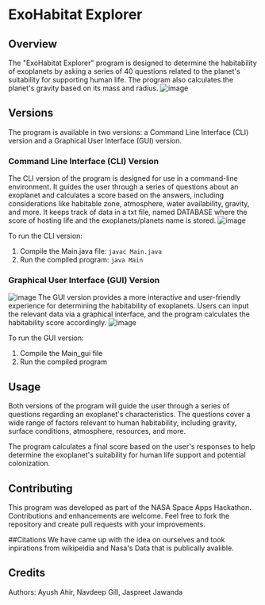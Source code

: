 # ExoHabitat Explorer

## Overview
The "ExoHabitat Explorer" program is designed to determine the habitability of exoplanets by asking a series of 40 questions related to the planet's suitability for supporting human life. The program also calculates the planet's gravity based on its mass and radius.
![image](https://github.com/SAYANWALA4/ExoHabitat-Explorer/assets/147340154/8fec7fe4-3be7-4afb-950d-f4e536af0c66)


## Versions
The program is available in two versions: a Command Line Interface (CLI) version and a Graphical User Interface (GUI) version.

### Command Line Interface (CLI) Version
The CLI version of the program is designed for use in a command-line environment. It guides the user through a series of questions about an exoplanet and calculates a score based on the answers, including considerations like habitable zone, atmosphere, water availability, gravity, and more. It keeps track of data in a txt file, named DATABASE where the score of hosting life and the exoplanets/planets name is stored.
![image](https://github.com/SAYANWALA4/ExoHabitat-Explorer/assets/147340154/a2f9b704-9283-4ed8-95c3-590fe4528989)


To run the CLI version:
1. Compile the Main.java file: `javac Main.java`
2. Run the compiled program: `java Main`

### Graphical User Interface (GUI) Version
![image](https://github.com/SAYANWALA4/ExoHabitat-Explorer/assets/147340154/cccfa0a5-f28b-4e9c-9200-e4c352a27ac7)
The GUI version provides a more interactive and user-friendly experience for determining the habitability of exoplanets. Users can input the relevant data via a graphical interface, and the program calculates the habitability score accordingly.
![image](https://github.com/SAYANWALA4/ExoHabitat-Explorer/assets/147340154/d2b8f10e-f6ec-4204-a3c7-bf94b4893276)


To run the GUI version:
1. Compile the Main_gui file
2. Run the compiled program

## Usage
Both versions of the program will guide the user through a series of questions regarding an exoplanet's characteristics. The questions cover a wide range of factors relevant to human habitability, including gravity, surface conditions, atmosphere, resources, and more.

The program calculates a final score based on the user's responses to help determine the exoplanet's suitability for human life support and potential colonization.

## Contributing
This program was developed as part of the NASA Space Apps Hackathon. Contributions and enhancements are welcome. Feel free to fork the repository and create pull requests with your improvements.

##Citations 
We have came up with the idea on ourselves and took inpirations from wikipeidia and Nasa's Data that is publically avalible.

## Credits
Authors: Ayush Ahir, Navdeep Gill, Jaspreet Jawanda
